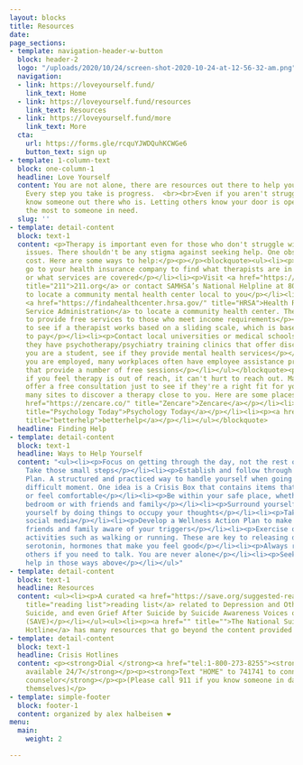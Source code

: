```yaml
---
layout: blocks
title: Resources
date: 
page_sections:
- template: navigation-header-w-button
  block: header-2
  logo: "/uploads/2020/10/24/screen-shot-2020-10-24-at-12-56-32-am.png"
  navigation:
  - link: https://loveyourself.fund/
    link_text: Home
  - link: https://loveyourself.fund/resources
    link_text: Resources
  - link: https://loveyourself.fund/more
    link_text: More
  cta:
    url: https://forms.gle/rcquYJWDQuhKCWGe6
    button_text: sign up
- template: 1-column-text
  block: one-column-1
  headline: Love Yourself
  content: You are not alone, there are resources out there to help you in this fight.
    Every step you take is progress.  <br><br>Even if you aren't struggling, you might
    know someone out there who is. Letting others know your door is open could mean
    the most to someone in need.
  slug: ''
- template: detail-content
  block: text-1
  content: <p>Therapy is important even for those who don't struggle with mental health
    issues. There shouldn't be any stigma against seeking help. One obstacle may be
    cost. Here are some ways to help:</p><p></p><blockquote><ul><li><p>Reach out or
    go to your health insurance company to find what therapists are in your network
    or what services are covered</p></li><li><p>Visit <a href="https://www.211.org/"
    title="211">211.org</a> or contact SAMHSA’s National Helpline at 800-662-HELP
    to locate a community mental health center local to you</p></li><li><p>Visit the
    <a href="https://findahealthcenter.hrsa.gov/" title="HRSA">Health Resources and
    Service Administration</a> to locate a community health center. These are able
    to provide free services to those who meet income requirements</p></li><li><p>Look
    to see if a therapist works based on a sliding scale, which is based on your ability
    to pay</p></li><li><p>Contact local universities or medical schools to see if
    they have psychotherapy/psychiatry training clinics that offer discounted sessions</p></li><li><p>If
    you are a student, see if they provide mental health services</p></li><li><p>If
    you are employed, many workplaces often have employee assistance programs (EAP)
    that provide a number of free sessions</p></li></ul></blockquote><p></p><p>Even
    if you feel therapy is out of reach, it can't hurt to reach out. Many will even
    offer a free consultation just to see if they're a right fit for you. There are
    many sites to discover a therapy close to you. Here are some places to start looking!</p><p></p><blockquote><ul><li><p><a
    href="https://zencare.co/" title="Zencare">Zencare</a></p></li><li><p><a href="https://www.psychologytoday.com/us"
    title="Psychology Today">Psychology Today</a></p></li><li><p><a href="https://www.betterhelp.com/helpme/?utm_source=AdWords&amp;utm_medium=Search_PPC_c&amp;utm_term=betterhelp_e&amp;utm_content=25637168530&amp;network=g&amp;placement=&amp;target=&amp;matchtype=e&amp;utm_campaign=177007450&amp;ad_type=text&amp;adposition=&amp;gclid=Cj0KCQjw8rT8BRCbARIsALWiOvSSboRCULcyKzGg0yAnTKr89xuLn-HCkYnLLD4E5XLaMi5sHhQBOxUaAgqKEALw_wcB&amp;not_found=1&amp;gor=helpme"
    title="betterhelp">betterhelp</a></p></li></ul></blockquote>
  headline: Finding Help
- template: detail-content
  block: text-1
  headline: Ways to Help Yourself
  content: "<ul><li><p>Focus on getting through the day, not the rest of your life.
    Take those small steps</p></li><li><p>Establish and follow through with a Crisis
    Plan. A structured and practiced way to handle yourself when going through a really
    difficult moment. One idea is a Crisis Box that contains items that make you happy
    or feel comfortable</p></li><li><p>Be within your safe place, whether it's your
    bedroom or with friends and family</p></li><li><p>Surround yourself with others</p></li><li><p>Distract
    yourself by doing things to occupy your thoughts</p></li><li><p>Take breaks from
    social media</p></li><li><p>Develop a Wellness Action Plan to make yourself and
    friends and family aware of your triggers</p></li><li><p>Exercise or take on relaxing
    activities such as walking or running. These are key to releasing dopamine and
    serotonin, hormones that make you feel good</p></li><li><p>Always reach out to
    others if you need to talk. You are never alone</p></li><li><p>Seek professional
    help in those ways above</p></li></ul>"
- template: detail-content
  block: text-1
  headline: Resources
  content: <ul><li><p>A curated <a href="https://save.org/suggested-reading-list/"
    title="reading list">reading list</a> related to Depression and Other Brain Illnesses,
    Suicide, and even Grief After Suicide by Suicide Awareness Voices of Education
    (SAVE)</p></li></ul><ul><li><p><a href="" title="">The National Suicide Prevention
    Hotline</a> has many resources that go beyond the content provided here</p></li></ul>
- template: detail-content
  block: text-1
  headline: Crisis Hotlines
  content: <p><strong>Dial </strong><a href="tel:1-800-273-8255"><strong>1-800-273-8255</strong></a><strong>,
    available 24/7</strong></p><p><strong>Text "HOME" to 741741 to connect with a
    counselor</strong></p><p>(Please call 911 if you know someone in danger of harming
    themselves)</p>
- template: simple-footer
  block: footer-1
  content: organized by alex halbeisen ❤️
menu:
  main:
    weight: 2

---
```

